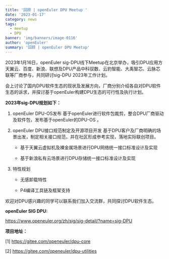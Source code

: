 ```yaml
---
title: '回顾 | openEuler DPU Meetup '
date: '2023-01-17'
category: news
tags:
  - meetup
  - DPU
banner: 'img/banners/image-0116'
author: 'openEuler'
summary: '回顾 | openEuler DPU Meetup'
---
```


2023年1月16日，openEuler sig-DPU线下Meetup在北京举办，吸引DPU应用方天翼云、百度、新浪、联想及DPU产品中科驭数、云豹智能、大禹智芯、云脉芯联等厂商参与，共同研讨sig-DPU 2023年工作计划。

会上讨论了国内DPU软件生态的现状及发展方向，厂商分别介绍各自对DPU软件生态的诉求，并探讨基于openEuler构建DPU生态的可行性及执行计划。

**2023年sig-DPU规划如下：** 

1. openEuler DPU-OS发布 基于openEuler进行软件包裁剪，整合DPU厂商驱动及软件包，发布基于openEuler的DPU-OS 。

2. openEuler DPU接口规范制定及开源项目开发 基于DPU客户及厂商明确的场景出发，制定相关接口规范，并在社区形成参考实现，落地实际联创项目。 

    - 基于天翼云虚拟机及裸金属场景进行DPU网络统一接口标准设计及实现

    - 基于新浪私有云场景进行DPU存储统一接口标准设计及实现

3. 特性规划

    - 无感卸载特性

    - P4编译工具链及框架支持

欢迎对DPU感兴趣的同学可以联系我们加入交流群，共同探讨DPU软件生态。

**openEuler SIG DPU:**

<https://www.openeuler.org/zh/sig/sig-detail/?name=sig-DPU>

**项目地址：**

[1] <https://gitee.com/openeuler/dpu-core>

[2] <https://gitee.com/openeuler/dpu-utilities>

